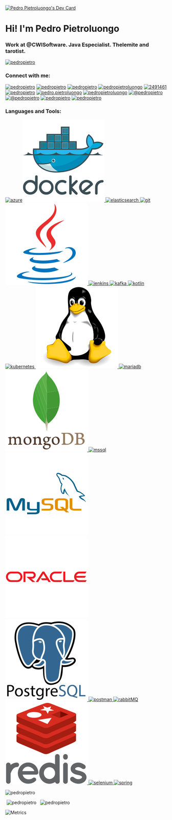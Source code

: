 <!--
### Hi there 👋


**pedropietro/pedropietro** is a ✨ _special_ ✨ repository because its `README.md` (this file) appears on your GitHub profile.

Here are some ideas to get you started:

- 🔭 I’m currently working on ...
- 🌱 I’m currently learning ...
- 👯 I’m looking to collaborate on ...
- 🤔 I’m looking for help with ...
- 💬 Ask me about ...
- 📫 How to reach me: ...
- 😄 Pronouns: ...
- ⚡ Fun fact: ...
-->
[![Pedro Pietroluongo's Dev Card](https://api.daily.dev/devcards/bb0daaa692344d8bb6dcf5af83890420.png?r=yc8)](https://app.daily.dev/pedropietro)

Hi! I'm Pedro Pietroluongo
==========================

### Work at @CWISoftware. Java Especialist. Thelemite and tarotist.

[![pedropietro](https://img.shields.io/twitter/follow/pedropietro?logo=twitter&style=for-the-badge)](https://twitter.com/pedropietro)

### Connect with me:

[![pedropietro](https://raw.githubusercontent.com/rahuldkjain/github-profile-readme-generator/master/src/images/icons/Social/codepen.svg)](https://codepen.io/pedropietro) [![pedropietro](https://raw.githubusercontent.com/rahuldkjain/github-profile-readme-generator/master/src/images/icons/Social/devto.svg)](https://dev.to/pedropietro) [![pedropietro](https://raw.githubusercontent.com/rahuldkjain/github-profile-readme-generator/master/src/images/icons/Social/twitter.svg)](https://twitter.com/pedropietro) [![pedropietroluongo](https://raw.githubusercontent.com/rahuldkjain/github-profile-readme-generator/master/src/images/icons/Social/linked-in-alt.svg)](https://linkedin.com/in/pedropietroluongo) [![2491461](https://raw.githubusercontent.com/rahuldkjain/github-profile-readme-generator/master/src/images/icons/Social/stack-overflow.svg)](https://stackoverflow.com/users/2491461) [![pedropietro](https://raw.githubusercontent.com/rahuldkjain/github-profile-readme-generator/master/src/images/icons/Social/kaggle.svg)](https://kaggle.com/pedropietro) [![pedro.pietroluongo](https://raw.githubusercontent.com/rahuldkjain/github-profile-readme-generator/master/src/images/icons/Social/facebook.svg)](https://fb.com/pedro.pietroluongo) [![pedropietroluongo](https://raw.githubusercontent.com/rahuldkjain/github-profile-readme-generator/master/src/images/icons/Social/instagram.svg)](https://instagram.com/pedropietroluongo) [![@pedropietro](https://raw.githubusercontent.com/rahuldkjain/github-profile-readme-generator/master/src/images/icons/Social/hashnode.svg)](https://hashnode.com/@pedropietro) [![@pedropietro](https://raw.githubusercontent.com/rahuldkjain/github-profile-readme-generator/master/src/images/icons/Social/medium.svg)](https://medium.com/@pedropietro) [![pedropietro](https://cdn.jsdelivr.net/npm/simple-icons@3.1.0/icons/codechef.svg)](https://www.codechef.com/users/pedropietro) [![pedropietro](https://raw.githubusercontent.com/rahuldkjain/github-profile-readme-generator/master/src/images/icons/Social/leet-code.svg)](https://www.leetcode.com/pedropietro)

### Languages and Tools:

 [![azure](https://www.vectorlogo.zone/logos/microsoft_azure/microsoft_azure-icon.svg)](https://azure.microsoft.com/en-in/)[![docker](https://raw.githubusercontent.com/devicons/devicon/master/icons/docker/docker-original-wordmark.svg) ](https://www.docker.com/)[![elasticsearch](https://www.vectorlogo.zone/logos/elastic/elastic-icon.svg) ](https://www.elastic.co)[![git](https://www.vectorlogo.zone/logos/git-scm/git-scm-icon.svg) ](https://git-scm.com/)[![java](https://raw.githubusercontent.com/devicons/devicon/master/icons/java/java-original.svg) ](https://www.java.com)[![jenkins](https://www.vectorlogo.zone/logos/jenkins/jenkins-icon.svg) ](https://www.jenkins.io)[![kafka](https://www.vectorlogo.zone/logos/apache_kafka/apache_kafka-icon.svg) ](https://kafka.apache.org/)[![kotlin](https://www.vectorlogo.zone/logos/kotlinlang/kotlinlang-icon.svg) ](https://kotlinlang.org)[![kubernetes](https://www.vectorlogo.zone/logos/kubernetes/kubernetes-icon.svg) ](https://kubernetes.io)[![linux](https://raw.githubusercontent.com/devicons/devicon/master/icons/linux/linux-original.svg) ](https://www.linux.org/)[![mariadb](https://www.vectorlogo.zone/logos/mariadb/mariadb-icon.svg) ](https://mariadb.org/)[![mongodb](https://raw.githubusercontent.com/devicons/devicon/master/icons/mongodb/mongodb-original-wordmark.svg) ](https://www.mongodb.com/)[![mssql](https://www.svgrepo.com/show/303229/microsoft-sql-server-logo.svg) ](https://www.microsoft.com/en-us/sql-server)[![mysql](https://raw.githubusercontent.com/devicons/devicon/master/icons/mysql/mysql-original-wordmark.svg) ](https://www.mysql.com/)[![oracle](https://raw.githubusercontent.com/devicons/devicon/master/icons/oracle/oracle-original.svg) ](https://www.oracle.com/)[![postgresql](https://raw.githubusercontent.com/devicons/devicon/master/icons/postgresql/postgresql-original-wordmark.svg) ](https://www.postgresql.org)[![postman](https://www.vectorlogo.zone/logos/getpostman/getpostman-icon.svg) ](https://postman.com)[![rabbitMQ](https://www.vectorlogo.zone/logos/rabbitmq/rabbitmq-icon.svg) ](https://www.rabbitmq.com)[![redis](https://raw.githubusercontent.com/devicons/devicon/master/icons/redis/redis-original-wordmark.svg) ](https://redis.io)[![selenium](https://raw.githubusercontent.com/detain/svg-logos/780f25886640cef088af994181646db2f6b1a3f8/svg/selenium-logo.svg) ](https://www.selenium.dev)[![spring](https://www.vectorlogo.zone/logos/springio/springio-icon.svg)](https://spring.io/)
 
 ![pedropietro](https://github-readme-stats.vercel.app/api/top-langs?username=pedropietro&show_icons=true&theme=dark&locale=pt-BR&layout=compact)

 ![pedropietro](https://github-readme-stats.vercel.app/api?username=pedropietro&show_icons=true&theme=dark&locale=pt-BR)   ![pedropietro](https://github-readme-streak-stats.herokuapp.com/?user=pedropietro&theme=dark)      

![Metrics](https://metrics.lecoq.io/pedropietro?template=classic&languages=1&stackoverflow=1&stars=1&followup=1&people=1&tweets=1&pagespeed=1&introduction=1&gists=1&repositories=1&lines=1&discussions=1&notable=1&achievements=1&activity=1&isocalendar=1&repositories=100&repositories.batch=100&repositories.forks=false&repositories.affiliations=owner&isocalendar.duration=half-year&languages.limit=8&languages.threshold=0%25&languages.colors=github&languages.sections=most-used&languages.indepth=false&languages.analysis.timeout=15&languages.categories=markup%2C%20programming&languages.recent.categories=markup%2C%20programming&languages.recent.load=300&languages.recent.days=14&stars.limit=4&followup.sections=repositories&followup.indepth=false&people.limit=24&people.identicons=false&people.size=28&people.types=followers%2C%20following&people.shuffle=false&activity.limit=5&activity.load=300&activity.days=14&activity.visibility=all&activity.timestamps=false&activity.filter=all&achievements.threshold=C&achievements.secrets=true&achievements.display=detailed&achievements.limit=0&notable.from=organization&notable.repositories=false&notable.indepth=false&notable.types=commit&discussions.categories=true&discussions.categories.limit=0&introduction.title=true&pagespeed.url=.user.website&pagespeed.detailed=false&pagespeed.screenshot=false&stackoverflow.user=0&stackoverflow.sections=answers-top%2C%20questions-recent&stackoverflow.limit=2&stackoverflow.lines=4&stackoverflow.lines.snippet=2&tweets.attachments=false&tweets.limit=2&tweets.user=.user.twitter&config.timezone=America%2FSao_Paulo)

